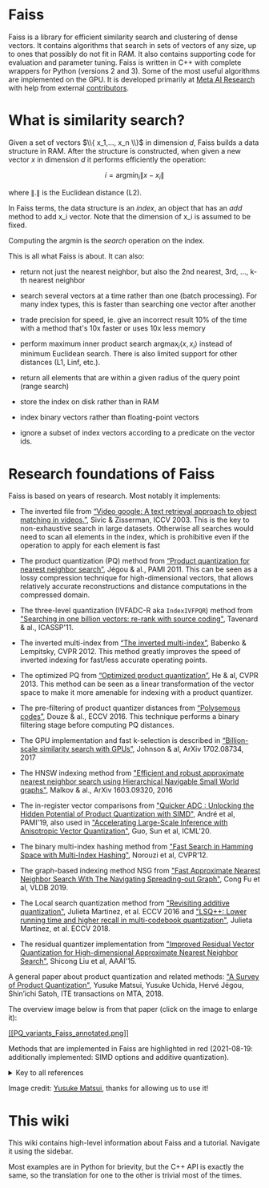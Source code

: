 # Faiss 

Faiss is a library for efficient similarity search and clustering of dense vectors. It contains algorithms that search in sets of vectors of any size, up to ones that possibly do not fit in RAM. It also contains supporting code for evaluation and parameter tuning. Faiss is written in C++ with complete wrappers for Python (versions 2 and 3). Some of the most useful algorithms are implemented on the GPU. It is developed primarily at [Meta AI Research](https://research.facebook.com/) with help from external [contributors](https://github.com/facebookresearch/faiss/graphs/contributors).

# What is similarity search?

Given a set of vectors $\\{ x_1,..., x_n \\}$ in dimension $d$, Faiss builds a data structure in RAM. 
After the structure is constructed, when given a new vector $x$ in dimension $d$ it performs efficiently the operation:

$$
i = \mathrm{argmin}_i \lVert x - x_i \rVert
$$


where $\lVert.\rVert$ is the Euclidean distance (L2).

In Faiss terms, the data structure is an _index_, an object that has an _add_ method to add x_i vector. 
Note that the dimension of x_i is assumed to be fixed. 

Computing the argmin is the _search_ operation on the index. 

This is all what Faiss is about. It can also:

- return not just the nearest neighbor, but also the 2nd nearest, 3rd, ..., k-th nearest neighbor

- search several vectors at a time rather than one (batch processing). For many index types, this is faster than searching one vector after another 

- trade precision for speed, ie. give an incorrect result 10% of the time with a method that's 10x faster or uses 10x less memory

- perform maximum inner product  search $\mathrm{argmax}_i\langle x, x_i \rangle$ instead of minimum Euclidean search. 
There is also limited support for other distances (L1, Linf, etc.). 

- return all elements that are within a given radius of the query point (range search)

- store the index on disk rather than in RAM

- index binary vectors rather than floating-point vectors

- ignore a subset of index vectors according to a predicate on the vector ids.

# Research foundations of Faiss

Faiss is based on years of research. Most notably it implements: 

* The inverted file from [“Video google: A text retrieval approach to object matching in videos.”](http://ieeexplore.ieee.org/abstract/document/1238663/), Sivic & Zisserman, ICCV 2003. This is the key to non-exhaustive search in large datasets. Otherwise all searches would need to scan all elements in the index, which is prohibitive even if the operation to apply for each element is fast

* The product quantization (PQ) method from [“Product quantization for nearest neighbor search”](https://hal.inria.fr/inria-00514462v2/document), Jégou & al., PAMI 2011. This can be seen as a lossy compression technique for high-dimensional vectors, that allows relatively accurate reconstructions and distance computations in the compressed domain.

* The three-level quantization (IVFADC-R aka `IndexIVFPQR`) method from ["Searching in one billion vectors: re-rank with source coding"](https://arxiv.org/pdf/1102.3828), Tavenard & al., ICASSP'11. 

* The inverted multi-index from [“The inverted multi-index”](http://ieeexplore.ieee.org/abstract/document/6248038/), Babenko & Lempitsky, CVPR 2012. This method greatly improves the speed of inverted indexing for fast/less accurate operating points.

* The optimized PQ from [“Optimized product quantization”](http://ieeexplore.ieee.org/abstract/document/6678503/), He & al, CVPR 2013. This method can be seen as a linear transformation of the vector space to make it more amenable for indexing with a product quantizer.

* The pre-filtering of product quantizer distances from [“Polysemous codes”](http://link.springer.com/chapter/10.1007/978-3-319-46475-6_48), Douze & al., ECCV 2016. This technique performs a binary filtering stage before computing PQ distances. 

* The GPU implementation and fast k-selection is described in [“Billion-scale similarity search with GPUs”](https://arxiv.org/abs/1702.08734), Johnson & al, ArXiv 1702.08734, 2017 

* The HNSW indexing method from ["Efficient and robust approximate nearest neighbor search using Hierarchical Navigable Small World graphs"](https://arxiv.org/abs/1603.09320), Malkov & al., ArXiv 1603.09320, 2016

* The in-register vector comparisons from ["Quicker ADC : Unlocking the Hidden Potential of Product Quantization with SIMD"](https://arxiv.org/abs/1812.09162), André et al, PAMI'19, also used in ["Accelerating Large-Scale Inference with Anisotropic Vector Quantization"](https://arxiv.org/abs/1908.10396), Guo, Sun et al, ICML'20.

* The binary multi-index hashing method from ["Fast Search in Hamming Space with Multi-Index Hashing"](http://www.cs.toronto.edu/~norouzi/research/papers/multi_index_hashing.pdf), Norouzi et al, CVPR’12.

* The graph-based indexing method NSG from ["Fast Approximate Nearest Neighbor Search With The Navigating Spreading-out Graph"](https://arxiv.org/abs/1707.00143), Cong Fu et al, VLDB 2019.

* The Local search quantization method from ["Revisiting additive quantization"](https://drive.google.com/file/d/1dDuv6fQozLQFS2AJoNNFGTH499QIp_vO/view), Julieta Martinez, et al. ECCV 2016 and ["LSQ++: Lower running time and higher recall in multi-codebook quantization"](https://openaccess.thecvf.com/content_ECCV_2018/html/Julieta_Martinez_LSQ_lower_runtime_ECCV_2018_paper.html), Julieta Martinez, et al. ECCV 2018.

* The residual quantizer implementation from ["Improved Residual Vector Quantization for High-dimensional Approximate Nearest Neighbor Search"](https://arxiv.org/abs/1509.05195), Shicong Liu et al, AAAI'15.

A general paper about product quantization and related methods: ["A Survey of Product Quantization"](https://www.jstage.jst.go.jp/article/mta/6/1/6_2/_pdf), Yusuke Matsui, Yusuke Uchida, Hervé Jégou,
Shin’ichi Satoh, ITE transactions on MTA, 2018. 

The overview image below is from that paper (click on the image to enlarge it):

[ [[PQ_variants_Faiss_annotated.png]] ](https://raw.githubusercontent.com/wiki/facebookresearch/faiss/PQ_variants_Faiss_annotated.png)

Methods that are implemented in Faiss are highlighted in red (2021-08-19: additionally implemented: SIMD options and additive quantization). 

<details><summary>Key to all references</summary>

```
André+, “Cache Locality is not Enough: High-performance Nearest Neighbor Search with Product Quantization Fast Scan”, VLDB 15
André+, “Accelerated Nearest Neighbor Search with Quick ADC”, ICMR 17
André+, “Quicker ADC : Unlocking the Hidden Potential of Product Quantization with SIMD”, IEEE TPAMI 20
Babenko and Lempitsky, “The Inverted Multi-index”, CVPR 12
Babenko and Lempitsky, “Additive Quantization for Extreme Vector Compression”, CVPR 14
Babenko and Lempitsky, “The Inverted Multi-index”, IEEE TPAMI 15
Babenko and Lempitsky, “Tree Quantization for Large-scale Similarity Search and Classification”, CVPR 15
Babenko and Lempitsky, “Efficient Indexing of Billion-scale Datasets of Deep Descriptors”, CVPR 16
Babenko and Lempitsky, “Product Split Trees”, CVPR 17
Bagherinezhad+, “LCNN: Lookup-based Convolutional Neural Network”, CVPR 17
Baranchuk+, “Revisiting the Inverted Indices for Billion-Scale Approximate Nearest Neighbors”, ECCV 18
Blalock and Guttag, “Bolt: Accelerated Data Mining with Fast Vector Compression”, KDD 17
Eghbali and Tahvildari, “Deep Spherical Quantization for Image Search”, CVPR 19
Douze+, “Polysemous Codes”, ECCV 16
Douze+, “Link and code: Fast Indexing with Graphs and Compact Regression Codes”, CVPR 18
Ge+, “Optimized Product Quantization”, IEEE TPAMI 14
Ge+, “Product Sparse Coding”, CVPR 14
He+, “K-means Hashing: An Affinity-preserving Quantization Method for Learning Binary Compact Codes”, CVPR 13
Heo+, “Short-list Selection with Residual-aware Distance Estimator for K-nearest Neighbor Search”, CVPR 16
Heo+, “Distance Encoded Product Quantization”, CVPR 14
Iwamura+, “What is the Most Efficient Way to Select Nearest Neighbor Candidates for Fast Approximate Nearest Neighbor Search?”, ICCV 13
Jain+, “Approximate Search with Quantized Sparse Representations”, ECCV 16
Jégou+, “Product Quantization for Nearest Neighbor Search”, IEEE TPAMI 11
Jégou+, “Aggregating Local Descriptors into a Compact Image Representation”, CVPR 10
Jégou+, “Searching in One Billion Vectors: Re-rank with Source Coding”, ICASSP 11
Johnson+, “Billion-scale Similarity Search with GPUs”, IEEE TBD 20
Klein and Wolf, “End-to-end Supervised Product Quantization for Image Search and Retrieval”, CVPR 19
Kalantidis and Avrithis, “Locally Optimized Product Quantization for Approximate Nearest Neighbor Search”, CVPR 14
Li+, “Online Variable Coding Length Product Quantization for Fast Nearest Neighbor Search in Mobile Retrieval”, IEEE TMM 17
Martinez+, “Revisiting Additive Quantization”, ECCV 16
Martinez+, “LSQ++: Lower Running Time and Higher Recall in Multi-codebook Quantization”, ECCV 18
Matsui+, “PQTable: Fast Exact Asymmetric Distance Neighbor Search for Product Quantization using Hash Tables”, ICCV 15
Matsui+, “PQk-means: Billion-scale Clustering for Product-quantized Codes”, ACMMM 17
Matsui+, “Reconfigurable Inverted Index”, ACMMM 18
Ning+, “Scalable Image Retrieval by Sparse Product Quantization”, IEEE TMM 17
Norouzi and Fleet, “Cartesian k-means”, CVPR 13
Ozan+, “Competitive Quantization for Approximate Nearest Neighbor Search”, IEEE TKDE 16
Shicong+, “Improved Residual Vector Quantization for High-dimensional Approximate Nearest Neighbor Search”, AAAI 15
Spyromitros-Xious+, “A Comprehensive Study over VLAD and Product Quantization in Large-scale Image Retrieval”, IEEE TMM 14
Yu+, “Product Quantization Network for Fast Image Retrieval”, ECCV 18
Yu+, “Generative Adversarial Product Quantization”, ACMMM 18
Wang+, “Optimized Distances for Binary Code Ranking”, ACMMM 14
Wang+, “Optimized Cartesian k-means”, IEEE TKDE 15
Wang+, “Supervised Quantization for Similarity Search”, CVPR 16
Wang and Zhang, “Composite Quantization”, IEEE TPAMI 19
Wieschollek+, “Efficient Large-scale Approximate Nearest Neighbor Search on the GPU”, CVPR 16
Wu+, “Multiscale Quantization for Fast Similarity Search”, NIPS 17
Wu+, “Quantized Convolutional Neural Networks for Mobile Devices”, CVPR 16
Xia+, “Joint Inverted Indexing”, ICCV 13
Zhang+, “Composite Quantization for Approximate Nearest Neighbor Search”, ICML 14
Zhang+, “Sparse Composite Quantization”, CVPR 15.
Zhang+, “Collaborative Quantization for Crossmodal Similarity Search”, CVPR 16
Zhang+, “Efficient Large-scale Approximate Nearest Neighbor Search on OpenCL FPGA”, CVPR 18
```
</details>

Image credit: [Yusuke Matsui](http://yusukematsui.me/), thanks for allowing us to use it!

# This wiki

This wiki contains high-level information about Faiss and a tutorial. Navigate it using the sidebar.

Most examples are in Python for brievity, but the C++ API is exactly the same, so the translation for one to the other is trivial most of the times.

